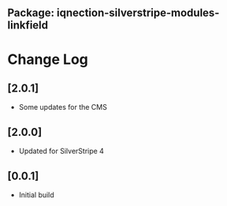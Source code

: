 ## Package: iqnection-silverstripe-modules-linkfield
# Change Log

## [2.0.1]
- Some updates for the CMS

## [2.0.0]
- Updated for SilverStripe 4

## [0.0.1]
- Initial build